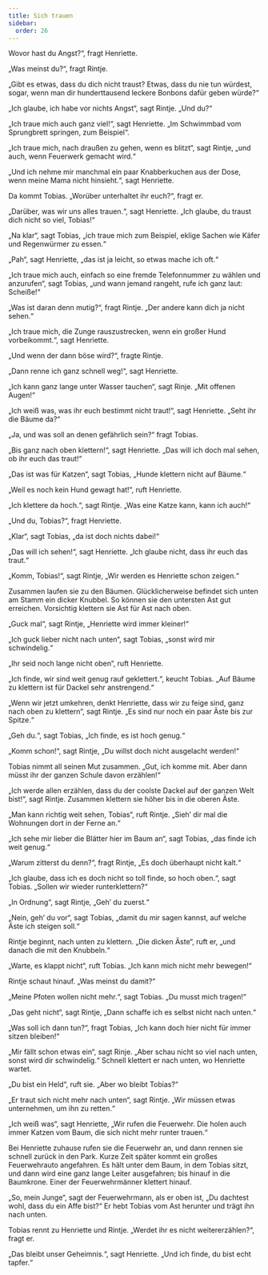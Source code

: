```yaml
---
title: Sich trauen
sidebar:
  order: 26
---
```


Wovor hast du Angst?“, fragt Henriette.

„Was meinst du?“, fragt Rintje.

„Gibt es etwas, dass du dich nicht traust? Etwas, dass du nie tun würdest, sogar, wenn man dir hunderttausend leckere Bonbons dafür geben würde?“

„Ich glaube, ich habe vor nichts Angst“, sagt Rintje. „Und du?“

„Ich traue mich auch ganz viel!“, sagt Henriette. „Im Schwimmbad vom Sprungbrett springen, zum Beispiel“.

„Ich traue mich, nach draußen zu gehen, wenn es blitzt“, sagt Rintje, „und auch, wenn Feuerwerk gemacht wird.“

„Und ich nehme mir manchmal ein paar Knabberkuchen aus der Dose, wenn meine Mama nicht hinsieht.“, sagt Henriette.

Da kommt Tobias. „Worüber unterhaltet ihr euch?“, fragt er.

„Darüber, was wir uns alles trauen.“, sagt Henriette. „Ich glaube, du traust dich nicht so viel, Tobias!“

„Na klar“, sagt Tobias, „ich traue mich zum Beispiel, eklige Sachen wie Käfer und Regenwürmer zu essen.“ 

„Pah“, sagt Henriette, „das ist ja leicht, so etwas mache ich oft.“

„Ich traue mich auch, einfach so eine fremde Telefonnummer zu wählen und anzurufen“, sagt Tobias, „und wann jemand rangeht, rufe ich ganz laut: Scheiße!“

„Was ist daran denn mutig?“, fragt Rintje. „Der andere kann dich ja nicht sehen.“

„Ich traue mich, die Zunge rauszustrecken, wenn ein großer Hund vorbeikommt.“, sagt Henriette.

„Und wenn der dann böse wird?“, fragte Rintje.

„Dann renne ich ganz schnell weg!“, sagt Henriette.

„Ich kann ganz lange unter Wasser tauchen“, sagt Rinje. „Mit offenen Augen!“

„Ich weiß was, was ihr euch bestimmt nicht traut!“, sagt Henriette. „Seht ihr die Bäume da?“

„Ja, und was soll an denen gefährlich sein?“ fragt Tobias.

„Bis ganz nach oben klettern!“, sagt Henriette. „Das will ich doch mal sehen, ob ihr euch das traut!“

„Das ist was für Katzen“, sagt Tobias, „Hunde klettern nicht auf Bäume.“

„Weil es noch kein Hund gewagt hat!“, ruft Henriette.

„Ich klettere da hoch.“, sagt Rintje. „Was eine Katze kann, kann ich auch!“

„Und du, Tobias?“, fragt Henriette.

„Klar“, sagt Tobias, „da ist doch nichts dabei!“

„Das will ich sehen!“, sagt Henriette. „Ich glaube nicht, dass ihr euch das traut.“

„Komm, Tobias!“, sagt Rintje, „Wir werden es Henriette schon zeigen.“

Zusammen laufen sie zu den Bäumen. Glücklicherweise befindet sich unten am Stamm ein dicker Knubbel. So können sie den untersten Ast gut erreichen. Vorsichtig klettern sie Ast für Ast nach oben.

„Guck mal“, sagt Rintje, „Henriette wird immer kleiner!“

„Ich guck lieber nicht nach unten“, sagt Tobias, „sonst wird mir schwindelig.“

„Ihr seid noch lange nicht oben“, ruft Henriette.

„Ich finde, wir sind weit genug rauf geklettert.“, keucht Tobias. „Auf Bäume zu klettern ist für Dackel sehr anstrengend.“

„Wenn wir jetzt umkehren, denkt Henriette, dass wir zu feige sind, ganz nach oben zu klettern“, sagt Rintje. „Es sind nur noch ein paar Äste bis zur Spitze.“

„Geh du.“, sagt Tobias, „Ich finde, es ist hoch genug.“

„Komm schon!“, sagt Rintje, „Du willst doch nicht ausgelacht werden!“

Tobias nimmt all seinen Mut zusammen. „Gut, ich komme mit. Aber dann müsst ihr der ganzen Schule davon erzählen!“

„Ich werde allen erzählen, dass du der coolste Dackel auf der ganzen Welt bist!“, sagt Rintje.
Zusammen klettern sie höher bis in die oberen Äste.

„Man kann richtig weit sehen, Tobias“, ruft Rintje. „Sieh’ dir mal die Wohnungen dort in der Ferne an.“

„Ich sehe mir lieber die Blätter hier im Baum an“, sagt Tobias, „das finde ich weit genug.“

„Warum zitterst du denn?“, fragt Rintje, „Es doch überhaupt nicht kalt.“

„Ich glaube, dass ich es doch nicht so toll finde, so hoch oben.“, sagt Tobias. „Sollen wir wieder runterklettern?“

„In Ordnung“, sagt Rintje, „Geh’ du zuerst.“

„Nein, geh’ du vor“, sagt Tobias, „damit du mir sagen kannst, auf welche Äste ich steigen soll.“

Rintje beginnt, nach unten zu klettern. „Die dicken Äste“, ruft er, „und danach die mit den Knubbeln.“

„Warte, es klappt nicht“, ruft Tobias. „Ich kann mich nicht mehr bewegen!“

Rintje schaut hinauf. „Was meinst du damit?“

„Meine Pfoten wollen nicht mehr.“, sagt Tobias. „Du musst mich tragen!“

„Das geht nicht“, sagt Rintje, „Dann schaffe ich es selbst nicht nach unten.“

„Was soll ich dann tun?“, fragt Tobias, „Ich kann doch hier nicht für immer sitzen bleiben!“

„Mir fällt schon etwas ein“, sagt Rinje. „Aber schau nicht so viel nach unten, sonst wird dir schwindelig.“ Schnell klettert er nach unten, wo Henriette wartet.

„Du bist ein Held“, ruft sie. „Aber wo bleibt Tobias?“

„Er traut sich nicht mehr nach unten“, sagt Rintje. „Wir müssen etwas unternehmen, um ihn zu retten.“

„Ich weiß was“, sagt Henriette, „Wir rufen die Feuerwehr. Die holen auch immer Katzen vom Baum, die sich nicht mehr runter trauen.“

Bei Henriette zuhause rufen sie die Feuerwehr an, und dann rennen sie schnell zurück in den Park. Kurze Zeit später kommt ein großes Feuerwehrauto angefahren. Es hält unter dem Baum, in dem Tobias sitzt, und dann wird eine ganz lange Leiter ausgefahren; bis hinauf in die Baumkrone. Einer der Feuerwehrmänner klettert hinauf.

„So, mein Junge“, sagt der Feuerwehrmann, als er oben ist, „Du dachtest wohl, dass du ein Affe bist?“ Er hebt Tobias vom Ast herunter und trägt ihn nach unten.

Tobias rennt zu Henriette und Rintje. „Werdet ihr es nicht weitererzählen?“, fragt er.

„Das bleibt unser Geheimnis.“, sagt Henriette. „Und ich finde, du bist echt tapfer.“
